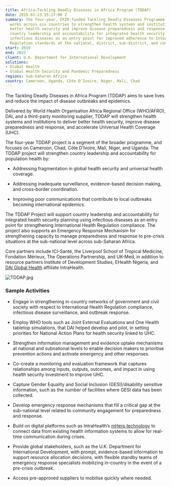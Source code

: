 ```yaml
---
title: Africa—Tackling Deadly Diseases in Africa Program (TDDAP)
date: 2019-01-23 15:27:00 Z
summary: The four-year, DFID-funded Tackling Deadly Diseases Programme (TDDAP) Project
  works across six countries to strengthen health systems and institutions to deliver
  better health security and improve disease preparedness and response. TDDAP supports
  country leadership and accountability for integrated health security planning using
  infectious diseases as an entry point for improved adherence to International Health
  Regulation standards at the national, district, sub-district, and community levels.
start: 2019
end: 2022
client: U.K. Department for International Development
solutions:
- Global Health
- Global Health Security and Pandemic Preparedness
regions: Sub-Saharan Africa
country: Cameroon, Uganda, Côte D’Ivoire, Niger, Mali, Chad
---
```


The Tackling Deadly Diseases in Africa Program (TDDAP) aims to save lives and reduce the impact of disease outbreaks and epidemics.

Delivered by World Health Organisation Africa Regional Office (WHO/AFRO), DAI, and a third-party monitoring supplier, TDDAP will strengthen health systems and institutions to deliver better health security, improve disease preparedness and response, and accelerate Universal Health Coverage (UHC).

The four-year TDDAP project is a segment of the broader programme, and focuses on Cameroon, Chad, Côte D’Ivoire, Mali, Niger, and Uganda. The TDDAP project will strengthen country leadership and accountability for population health by:

* Addressing fragmentation in global health security and universal health coverage.

* Addressing inadequate surveillance, evidence-based decision making, and cross-border coordination.

* Improving poor communications that contribute to local outbreaks becoming international epidemics.

The TDDAP Project will support country leadership and accountability for integrated health security planning using infectious diseases as an entry point for strengthening International Health Regulation compliance. The project also supports an Emergency Response Mechanism for strengthening capacity to manage preparedness and response to pre-crisis situations at the sub-national level across sub-Saharan Africa.

Core partners include ICI-Santé, the Liverpool School of Tropical Medicine, Fondation Mérieux, The Operations Partnership, and UK-Med, in addition to resource partners Institute of Development Studies, EHealth Nigeria, and [DAI Global Health](https://www.dai.com/our-work/solutions/global-health) affiliate IntraHealth.

![TDDAP.jpg](/uploads/TDDAP.jpg)

### Sample Activities

* Engage in strengthening in-country networks of government and civil society with respect to International Health Regulation compliance, infectious disease surveillance, and outbreak response.

* Employ WHO tools such as Joint External Evaluations and One Health tabletop simulations, that DAI helped develop and pilot, in setting priorities for National Action Plans for health security linked to UHC.

* Strengthen information management and evidence uptake mechanisms at national and subnational levels to enable  decision makers to prioritise prevention actions and activate emergency and other responses.

* Co-create a monitoring and evaluation framework that captures relationships among inputs, outputs, outcomes, and impact in using health security investment to improve UHC.

* Capture Gender Equality and Social Inclusion (GESI)/disability sensitive information, such as the number of facilities where GESI data has been collected.

* Develop emergency response mechanisms that fill a critical gap at the sub-national level related to community engagement for preparedness and response.

* Build on digital platforms such as IntraHealth’s [mHero technology](https://www.mhero.org/about) to connect data from existing health information systems to allow for real-time communication during crises.

* Provide global stakeholders, such as the U.K. Department for International Development, with prompt, evidence-based information to support resource allocation decisions, with flexible standby teams of emergency response specialists mobilizing in-country in the event of a pre-crisis outbreak.

* Access pre-approved suppliers to mobilise quickly where needed.